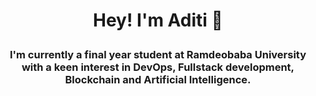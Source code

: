 # <p align="center">Hey! I'm Aditi 🐣</p>
### <p align="center">I'm currently a final year student at Ramdeobaba University with a keen interest in DevOps, Fullstack development, Blockchain and Artificial Intelligence.</p>

